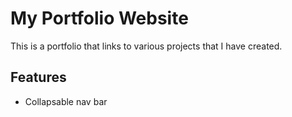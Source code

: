 # My Portfolio Website
This is a portfolio that links to various projects that I have created.

## Features 
- Collapsable nav bar